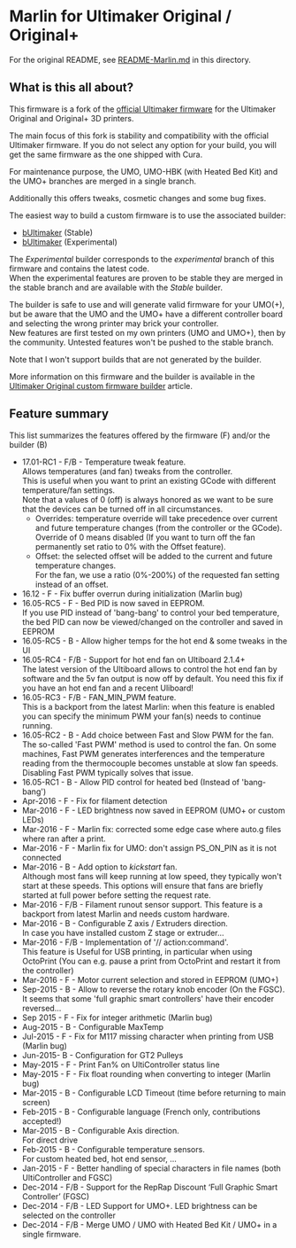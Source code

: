 # Marlin for Ultimaker Original / Original+

For the original README, see [README-Marlin.md](1) in this directory.

[1]: README-Marlin.md

## What is this all about?
This firmware is a fork of the [official Ultimaker firmware](2) for the
Ultimaker Original and Original+ 3D printers.

The main focus of this fork is stability and compatibility with the official
Ultimaker firmware. If you do not select any option for your build, you will
get the same firmware as the one shipped with Cura.

For maintenance purpose, the UMO, UMO-HBK (with Heated Bed Kit) and the UMO+ branches are merged in a
single branch.

Additionally this offers tweaks, cosmetic changes and some bug fixes.

The easiest way to build a custom firmware is to use the associated builder:
- [bUltimaker](3) (Stable)
- [bUltimaker](4) (Experimental)

The _Experimental_  builder corresponds to the _experimental_ branch of this
firmware and contains the latest code.  
When the experimental features are proven to be stable they are merged in the
stable branch and are available with the _Stable_ builder.

The builder is safe to use and will generate valid firmware for your UMO(+), 
but be aware that the UMO and the UMO+ have a different controller board and
selecting the wrong printer may brick your controller.  
New features are first tested on my own printers (UMO and UMO+), then by the
community. Untested features won't be pushed to the stable branch.  

Note that I won't support builds that are not generated by the builder.

More information on this firmware and the builder is available in the
[Ultimaker Original custom firmware builder](5) article.

[2]: https://github.com/Ultimaker/Marlin
[3]: https://bultimaker.bulles.eu/
[4]: https://bultimaker.bulles.eu/experimental/
[5]: https://ultimaker.com/en/resources/20983-ultimaker-original-custom-firmware-builder

## Feature summary
This list summarizes the features offered by the firmware (F) and/or the builder (B)

- 17.01-RC1 - F/B - Temperature tweak feature.  
    Allows temperatures (and fan) 
    tweaks from the controller.  
    This is useful when you want to print an existing GCode with different
    temperature/fan settings.  
    Note that a values of 0 (off) is always honored as we want to be sure 
    that the devices can be turned off in all circumstances.
    - Overrides: temperature override will take precedence over current and
        future temperature changes (from the controller or the GCode).  
        Override of 0 means disabled (If you want to turn off the fan 
        permanently set ratio to 0% with the Offset feature).
    - Offset: the selected offset will be added to the current and future
        temperature changes.  
        For the fan, we use a ratio (0%-200%) of the requested fan setting
        instead of an offset.
- 16.12 - F - Fix buffer overrun during initialization (Marlin bug)
- 16.05-RC5 - F - Bed PID is now saved in EEPROM.  
    If you use PID instead of 'bang-bang' to control your bed temperature,
    the bed PID can now be viewed/changed on the controller and saved in EEPROM
- 16.05-RC5 - B - Allow higher temps for the hot end & some tweaks in the UI
- 16.05-RC4 - F/B - Support for hot end fan on Ultiboard 2.1.4+  
    The latest version of the Ultiboard allows to control the hot end fan by
    software and the 5v fan output is now off by default. You need this fix
    if you have an hot end fan and a recent Uliboard!
- 16.05-RC3 - F/B - FAN_MIN_PWM feature.  
    This is a backport from the latest Marlin: when this feature is enabled 
    you can specify the minimum PWM your fan(s) needs to continue running.
- 16.05-RC2 - B - Add choice between Fast and Slow PWM for the fan.  
    The so-called 'Fast PWM' method is used to control the fan. On some 
    machines, Fast PWM generates interferences and the temperature reading
    from the thermocouple becomes unstable at slow fan speeds. Disabling
    Fast PWM typically solves that issue.
- 16.05-RC1 - B - Allow PID control for heated bed (Instead of 'bang-bang')
- Apr-2016 - F - Fix for filament detection
- Mar-2016 - F - LED brightness now saved in EEPROM (UMO+ or custom LEDs)
- Mar-2016 - F - Marlin fix: corrected some edge case where auto.g files where
    ran after a print.
- Mar-2016 - F - Marlin fix for UMO: don't assign PS_ON_PIN as it is not 
    connected
- Mar-2016 - B - Add option to _kickstart_ fan.  
    Although most fans will keep running at low speed, they typically won't
    start at these speeds. This options will ensure that fans are briefly
    started at full power before setting the request rate.
- Mar-2016 - F/B - Filament runout sensor support.
    This feature is a backport from latest Marlin and needs custom hardware.
- Mar-2016 - B - Configurable Z axis / Extruders direction.  
    In case you have installed custom Z stage or extruder...
- Mar-2016 - F/B - Implementation of '// action:command'.  
    This feature is Useful for USB printing, in particular when using OctoPrint
    (You can e.g. pause a print from OctoPrint and restart it from the
    controller)
- Mar-2016 - F - Motor current selection and stored in EEPROM (UMO+)
- Sep-2015 - B - Allow to reverse the rotary knob encoder (On the FGSC).  
    It seems that some 'full graphic smart controllers' have their encoder
    reversed...
- Sep 2015 - F - Fix for integer arithmetic (Marlin bug)
- Aug-2015 - B - Configurable MaxTemp
- Jul-2015 - F - Fix for M117 missing character when printing from USB
    (Marlin bug)
- Jun-2015- B - Configuration for GT2 Pulleys
- May-2015 - F - Print Fan% on UltiController status line
- May-2015 - F - Fix float rounding when converting to integer (Marlin bug)
- Mar-2015 - B - Configurable LCD Timeout (time before returning to main 
    screen)
- Feb-2015 - B - Configurable language (French only, contributions accepted!)
- Mar-2015 - B - Configurable Axis direction.  
    For direct drive
- Feb-2015 - B - Configurable temperature sensors.  
    For custom heated bed, hot end sensor, ...
- Jan-2015 - F - Better handling of special characters in file names (both 
    UltiController and FGSC)
- Dec-2014 - F/B - Support for the RepRap Discount ‘Full Graphic Smart 
    Controller’ (FGSC)
- Dec-2014 - F/B - LED Support for UMO+.
    LED brightness can be selected on the controller
- Dec-2014 - F/B - Merge UMO / UMO with Heated Bed Kit / UMO+ in a single firmware.
